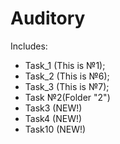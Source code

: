 # Auditory
Includes:
- Task_1 (This is №1);
- Task_2 (This is №6);
- Task_3 (This is №7);
- Task №2(Folder "2")
- Task3 (NEW!)
- Task4 (NEW!)
- Task10 (NEW!)
